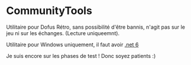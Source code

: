 # CommunityTools
Utilitaire pour Dofus Rétro, sans possibilité d'être bannis, n'agit pas sur le jeu ni sur les échanges. (Lecture uniqueemnt).

Utilitaire pour Windows uniquement, il faut avoir [.net 6](https://dotnet.microsoft.com/en-us/download/dotnet/thank-you/runtime-desktop-6.0.1-windows-x64-installer)

Je suis encore sur les phases de test ! Donc soyez patients :)
